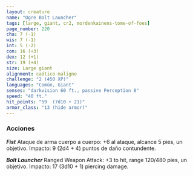 ```yaml
---
layout: creature
name: "Ogre Bolt Launcher"
tags: [large, giant, cr2, mordenkainens-tome-of-foes]
page_number: 220
cha: 7 (-1)
wis: 7 (-1)
int: 5 (-2)
con: 16 (+3)
dex: 12 (+1)
str: 19 (+4)
size: Large giant
alignment: caótico maligno
challenge: "2 (450 XP)"
languages: "Común, Giant"
senses: "darkvision 60 ft., passive Perception 8"
speed: "40 ft."
hit_points: "59  (7d10 + 21)"
armor_class: "13 (hide armor)"
---
```


### Acciones

***Fist*** Ataque de arma cuerpo a cuerpo: +6 al ataque, alcance 5 pies, un objetivo. Impacto: 9 (2d4 + 4) puntos de daño contundente.

***Bolt Launcher*** Ranged Weapon Attack: +3 to hit, range 120/480 pies, un objetivo. Impacto: 17 (3d10 + 1) piercing damage.